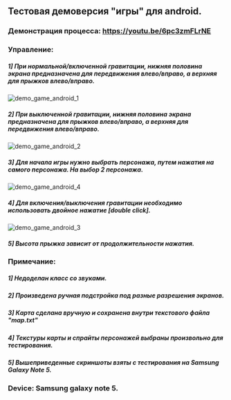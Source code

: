 ## Тестовая демоверсия "игры" для android. 

### Демонстрация процесса: https://youtu.be/6pc3zmFLrNE
### Управление:
##### 1] При нормальной/включенной гравитации, нижняя половина экрана предназначена для передвижения влево/вправо, а верхняя для прыжков влево/вправо. 
![demo_game_android_1](https://user-images.githubusercontent.com/15383481/47849643-e131f200-ddeb-11e8-941d-9d0b8f5d0a5b.png)
##### 2] При выключенной гравитации, нижняя половина экрана предназначена для прыжков влево/вправо, а верхняя для передвижения влево/вправо. 
![demo_game_android_2](https://user-images.githubusercontent.com/15383481/47849656-f0b13b00-ddeb-11e8-841d-c13e056c7987.png)
##### 3] Для начала игры нужно выбрать персонажа, путем нажатия на самого персонажа. На выбор 2 персонажа.
![demo_game_android_4](https://user-images.githubusercontent.com/15383481/47849705-14748100-ddec-11e8-9835-f51ceb6ee89b.png)
##### 4] Для включения/выключения гравитации необходимо использовать двойное нажатие [double click].
![demo_game_android_3](https://user-images.githubusercontent.com/15383481/47849681-0161b100-ddec-11e8-951b-b5fd2c34b0aa.png)
##### 5] Высота прыжка зависит от продолжительности нажатия.

### Примечание:
##### 1] Недоделан класс со звуками.
##### 2] Произведена ручная подстройка под разные разрешения экранов. 
##### 3] Карта сделана вручную и сохранена внутри текстового файла "map.txt" 
##### 4] Текстуры карты и спрайты персонажей выбраны произвольно для тестирования.  
##### 5] Вышеприведенные скриншоты взяты с тестирования на Samsung Galaxy Note 5.

### Device: Samsung galaxy note 5.
